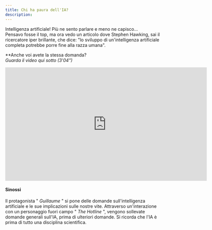 ```yaml
---
title: Chi ha paura dell'IA?
description:
---
```


Intelligenza artificiale! Più ne sento parlare e meno ne capisco...  
Pensavo fosse il top, ma ora vedo un articolo dove Stephen Hawking, sai il ricercatore iper brillante, che dice: "lo sviluppo di un'intelligenza artificiale completa potrebbe porre fine alla razza umana".

**Anche voi avete la stessa domanda?  
_Guarda il video qui sotto (3'04")_

<center><iframe width="640" height="360" src="https://www.youtube.com/embed/JGl1NwywfJ0?rel=0&showinfo=0&cc_load_policy=1&hl=en&modestbranding=1" frameborder="0" allowfullscreen></iframe></center>

#### Sinossi
Il protagonista " _Guillaume_ " si pone delle domande sull'intelligenza artificiale e le sue implicazioni sulle nostre vite. Attraverso un'interazione con un personaggio fuori campo " _The Hotline_ ", vengono sollevate domande generali sull'IA, prima di ulteriori domande. Si ricorda che l'IA è prima di tutto una disciplina scientifica.
